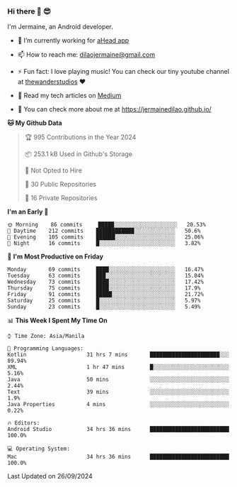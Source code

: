 ### Hi there 👋 😎
I'm Jermaine, an Android developer.

- 🔭 I’m currently working for [aHead app](https://www.ahead-app.com/)

- 📫 How to reach me: dilaojermaine@gmail.com

- ⚡ Fun fact: I love playing music! You can check our tiny youtube channel at [thewanderstudios](https://www.youtube.com/thewanderstudios) ♥️

- 📖 Read my tech articles on [Medium](https://jermainedilao.medium.com/)

- 👀 You can check more about me at https://jermainedilao.github.io/

<!--
**jermainedilao/jermainedilao** is a ✨ _special_ ✨ repository because its `README.md` (this file) appears on your GitHub profile.

Here are some ideas to get you started:

- 🔭 I’m currently working on ...
- 🌱 I’m currently learning ...
- 👯 I’m looking to collaborate on ...
- 🤔 I’m looking for help with ...
- 💬 Ask me about ...
- 📫 How to reach me: ...
- 😄 Pronouns: ...
- ⚡ Fun fact: ...
-->

<!--START_SECTION:waka-->
**🐱 My Github Data** 

> 🏆 995 Contributions in the Year 2024
 > 
> 📦 253.1 kB Used in Github's Storage 
 > 
> 🚫 Not Opted to Hire
 > 
> 📜 30 Public Repositories 
 > 
> 🔑 16 Private Repositories  
 > 
**I'm an Early 🐤** 

```text
🌞 Morning    86 commits     █████░░░░░░░░░░░░░░░░░░░░   20.53% 
🌆 Daytime    212 commits    ████████████░░░░░░░░░░░░░   50.6% 
🌃 Evening    105 commits    ██████░░░░░░░░░░░░░░░░░░░   25.06% 
🌙 Night      16 commits     █░░░░░░░░░░░░░░░░░░░░░░░░   3.82%

```
📅 **I'm Most Productive on Friday** 

```text
Monday       69 commits     ████░░░░░░░░░░░░░░░░░░░░░   16.47% 
Tuesday      63 commits     ███░░░░░░░░░░░░░░░░░░░░░░   15.04% 
Wednesday    73 commits     ████░░░░░░░░░░░░░░░░░░░░░   17.42% 
Thursday     75 commits     ████░░░░░░░░░░░░░░░░░░░░░   17.9% 
Friday       91 commits     █████░░░░░░░░░░░░░░░░░░░░   21.72% 
Saturday     25 commits     █░░░░░░░░░░░░░░░░░░░░░░░░   5.97% 
Sunday       23 commits     █░░░░░░░░░░░░░░░░░░░░░░░░   5.49%

```


📊 **This Week I Spent My Time On** 

```text
⌚︎ Time Zone: Asia/Manila

💬 Programming Languages: 
Kotlin                   31 hrs 7 mins       ██████████████████████░░░   89.94% 
XML                      1 hr 47 mins        █░░░░░░░░░░░░░░░░░░░░░░░░   5.16% 
Java                     50 mins             ░░░░░░░░░░░░░░░░░░░░░░░░░   2.44% 
Text                     39 mins             ░░░░░░░░░░░░░░░░░░░░░░░░░   1.9% 
Java Properties          4 mins              ░░░░░░░░░░░░░░░░░░░░░░░░░   0.22%

🔥 Editors: 
Android Studio           34 hrs 36 mins      █████████████████████████   100.0%

💻 Operating System: 
Mac                      34 hrs 36 mins      █████████████████████████   100.0%

```


 Last Updated on 26/09/2024
<!--END_SECTION:waka-->
